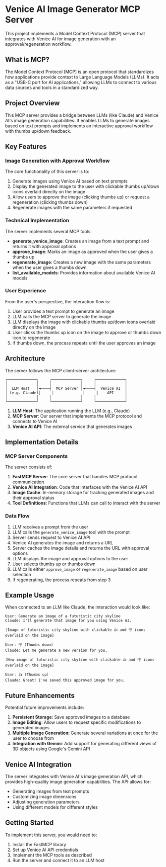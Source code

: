 # Venice AI Image Generator MCP Server

This project implements a Model Context Protocol (MCP) server that integrates with Venice AI for image generation with an approval/regeneration workflow.

## What is MCP?

The Model Context Protocol (MCP) is an open protocol that standardizes how applications provide context to Large Language Models (LLMs). It acts as a "USB-C port for AI applications," allowing LLMs to connect to various data sources and tools in a standardized way.

## Project Overview

This MCP server provides a bridge between LLMs (like Claude) and Venice AI's image generation capabilities. It enables LLMs to generate images based on text prompts and implements an interactive approval workflow with thumbs up/down feedback.

## Key Features

### Image Generation with Approval Workflow

The core functionality of this server is to:

1. Generate images using Venice AI based on text prompts
2. Display the generated image to the user with clickable thumbs up/down icons overlaid directly on the image
3. Allow users to approve the image (clicking thumbs up) or request a regeneration (clicking thumbs down)
4. Regenerate images with the same parameters if requested

### Technical Implementation

The server implements several MCP tools:

- **generate_venice_image**: Creates an image from a text prompt and returns it with approval options
- **approve_image**: Marks an image as approved when the user gives a thumbs up
- **regenerate_image**: Creates a new image with the same parameters when the user gives a thumbs down
- **list_available_models**: Provides information about available Venice AI models

### User Experience

From the user's perspective, the interaction flow is:

1. User provides a text prompt to generate an image
2. LLM calls the MCP server to generate the image
3. LLM displays the image with clickable thumbs up/down icons overlaid directly on the image
4. User clicks the thumbs up icon on the image to approve or thumbs down icon to regenerate
5. If thumbs down, the process repeats until the user approves an image

## Architecture

The server follows the MCP client-server architecture:

```
┌─────────────┐     ┌─────────────┐     ┌─────────────┐
│             │     │             │     │             │
│  LLM Host   │◄────┤  MCP Server │◄────┤  Venice AI  │
│ (e.g. Claude)│     │             │     │    API     │
│             │     │             │     │             │
└─────────────┘     └─────────────┘     └─────────────┘
```

1. **LLM Host**: The application running the LLM (e.g., Claude)
2. **MCP Server**: Our server that implements the MCP protocol and connects to Venice AI
3. **Venice AI API**: The external service that generates images

## Implementation Details

### MCP Server Components

The server consists of:

1. **FastMCP Server**: The core server that handles MCP protocol communication
2. **Venice AI Integration**: Code that interfaces with the Venice AI API
3. **Image Cache**: In-memory storage for tracking generated images and their approval status
4. **Tool Definitions**: Functions that LLMs can call to interact with the server

### Data Flow

1. LLM receives a prompt from the user
2. LLM calls the `generate_venice_image` tool with the prompt
3. Server sends request to Venice AI API
4. Venice AI generates the image and returns a URL
5. Server caches the image details and returns the URL with approval options
6. LLM displays the image and approval options to the user
7. User selects thumbs up or thumbs down
8. LLM calls either `approve_image` or `regenerate_image` based on user selection
9. If regenerating, the process repeats from step 3

## Example Usage

When connected to an LLM like Claude, the interaction would look like:

```
User: Generate an image of a futuristic city skyline
Claude: I'll generate that image for you using Venice AI.

[Image of futuristic city skyline with clickable 👍 and 👎 icons overlaid on the image]

User: 👎 (Thumbs down)
Claude: Let me generate a new version for you.

[New image of futuristic city skyline with clickable 👍 and 👎 icons overlaid on the image]

User: 👍 (Thumbs up)
Claude: Great! I've saved this approved image for you.
```

## Future Enhancements

Potential future improvements include:

1. **Persistent Storage**: Save approved images to a database
2. **Image Editing**: Allow users to request specific modifications to generated images
3. **Multiple Image Generation**: Generate several variations at once for the user to choose from
4. **Integration with Gemini**: Add support for generating different views of 3D objects using Google's Gemini API

## Venice AI Integration

The server integrates with Venice AI's image generation API, which provides high-quality image generation capabilities. The API allows for:

- Generating images from text prompts
- Customizing image dimensions
- Adjusting generation parameters
- Using different models for different styles

## Getting Started

To implement this server, you would need to:

1. Install the FastMCP library
2. Set up Venice AI API credentials
3. Implement the MCP tools as described
4. Run the server and connect it to an LLM host
